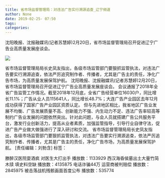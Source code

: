 ```yaml
---
title: 省市场监督管理局：对违法广告实行溯源追查_辽宁频道
author: None
date: 2019-02-25- 07:50
tags: 
categories: 
---
```

沈阳晚报、沈报融媒讯(记者苏慧婷)2月20日，省市场监督管理局召开促进辽宁广告业高质量发展座谈会。
<!-- more -->
                
<img align="center" border="0" src="http://p2.ifengimg.com/a/2016/0810/204c433878d5cf9size1_w16_h16.png" />
                
            
省市场监督管理局局长史凤友指出，各级市场监管部门要狠抓监管执法，对违法广告要实行溯源追查，依法严厉追究制作者、传播者，尤其是广告主的责任，净化广告市场，为高质量发展保驾护航。
沈阳晚报、沈报融媒讯(记者苏慧婷)2月20日，省市场监督管理局召开促进辽宁广告业高质量发展座谈会。
会议通报了2018年全省广告监管工作情况。截至2018年12月底，全省广告经营单位16030户，同比增长11.1%；广告从业人员115641人，同比增长48.7%；大连广告产业园区去年12月成功获得了国家广告产业园区资质认定。
但与先进地区相比，我省地区广告业发展不均衡、广告发展质量不高、创新能力不强、内生动力不足、违法广告率较高等制约广告业发展的问题依然突出。针对此问题，与会人员就搭建广告公共服务平台，激发行业创新活力，提高从业者素质，加强监管指导，引导行业自律守法，促进广告产业做大做强进行了深入研讨和交流。
省市场监督管理局局长史凤友指出，各级市场监管部门要狠抓监管执法，对违法广告要实行溯源追查，依法严厉追究制作者、传播者，尤其是广告主的责任，净化广告市场，为高质量发展保驾护航。
[责任编辑：刘勃含]
标签：
 
             
滕醉汉医院耍酒疯 对医生大打出手
播放数：1133929
西汉海昏侯墓出土大量竹简木牍 填史料空缺
播放数：4135875
电话诈骗44万 运营商被判赔偿
播放数：2845975
被击落战机残骸画面首度公布
播放数：535774
